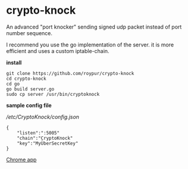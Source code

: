 # crypto-knock
An advanced "port knocker" sending signed udp packet instead of port number sequence.

I recommend you use the go implementation of the server. it is more efficient and uses a custom iptable-chain.

**install**
    
    git clone https://github.com/roypur/crypto-knock
    cd crypto-knock
    cd go
    go build server.go
    sudo cp server /usr/bin/cryptoknock


**sample config file**

*/etc/CryptoKnock/config.json*

    {
        "listen":":5005"
        "chain":"CryptoKnock"
        "key":"MyÜberSecretKey"
    }

    
<a href='https://chrome.google.com/webstore/detail/crypto-knock/opdobdojdhfbdmhpfnhihoigbfjbfddi'>Chrome app</a>
